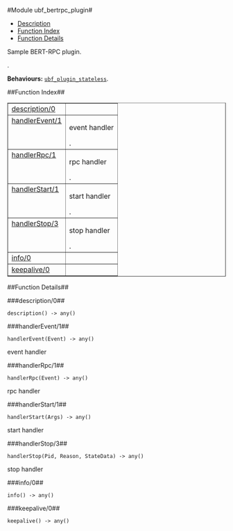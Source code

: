 

#Module ubf_bertrpc_plugin#
* [Description](#description)
* [Function Index](#index)
* [Function Details](#functions)


<p>Sample BERT-RPC plugin.</p>.



__Behaviours:__ [`ubf_plugin_stateless`](https://github.com/norton/ubf/blob/master/doc/ubf_plugin_stateless.md).<a name="index"></a>

##Function Index##


<table width="100%" border="1" cellspacing="0" cellpadding="2" summary="function index"><tr><td valign="top"><a href="#description-0">description/0</a></td><td></td></tr><tr><td valign="top"><a href="#handlerEvent-1">handlerEvent/1</a></td><td><p>event handler</p>.</td></tr><tr><td valign="top"><a href="#handlerRpc-1">handlerRpc/1</a></td><td><p>rpc handler</p>.</td></tr><tr><td valign="top"><a href="#handlerStart-1">handlerStart/1</a></td><td><p>start handler</p>.</td></tr><tr><td valign="top"><a href="#handlerStop-3">handlerStop/3</a></td><td><p>stop handler</p>.</td></tr><tr><td valign="top"><a href="#info-0">info/0</a></td><td></td></tr><tr><td valign="top"><a href="#keepalive-0">keepalive/0</a></td><td></td></tr></table>


<a name="functions"></a>

##Function Details##

<a name="description-0"></a>

###description/0##




`description() -> any()`

<a name="handlerEvent-1"></a>

###handlerEvent/1##




`handlerEvent(Event) -> any()`



<p>event handler</p>
<a name="handlerRpc-1"></a>

###handlerRpc/1##




`handlerRpc(Event) -> any()`



<p>rpc handler</p>
<a name="handlerStart-1"></a>

###handlerStart/1##




`handlerStart(Args) -> any()`



<p>start handler</p>
<a name="handlerStop-3"></a>

###handlerStop/3##




`handlerStop(Pid, Reason, StateData) -> any()`



<p>stop handler</p>
<a name="info-0"></a>

###info/0##




`info() -> any()`

<a name="keepalive-0"></a>

###keepalive/0##




`keepalive() -> any()`


